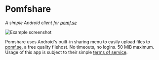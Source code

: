 # Pomfshare
*A simple Android client for [pomf.se](http://pomf.se)*

![Example screenshot](http://a.pomf.se/aisvbx.png)

Pomshare uses Android's built-in sharing menu to easily upload files to [pomf.se](http://pomf.se), a free quality filehost. No timeouts, no logins. 50 MiB maximum. Usage of this app is subject to their simple [terms of service](http://pomf.se/faq.html).